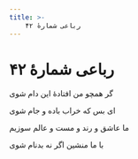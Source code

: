 ```yaml
---
title: >-
    رباعی شمارهٔ ۴۲
---
```

# رباعی شمارهٔ ۴۲

<div class="b" id="bn1"><div class="m1"><p>گر همچو من افتادهٔ این دام شوی</p></div>
<div class="m2"><p>ای بس که خراب باده و جام شوی</p></div></div>
<div class="b" id="bn2"><div class="m1"><p>ما عاشق و رند و مست و عالم سوزیم</p></div>
<div class="m2"><p>با ما منشین اگر نه بدنام شوی</p></div></div>